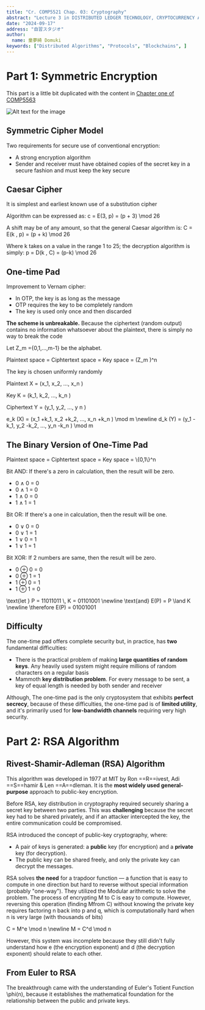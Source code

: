 ```yaml
---
title: "Cr. COMP5521 Chap. 03: Cryptography"
abstract: "Lecture 3 in DISTRIBUTED LEDGER TECHNOLOGY, CRYPTOCURRENCY AND E-PAYMENT"
date: "2024-09-17"
address: "自習スタジオ"
author:
  name: 童夢綺 Domuki
keywords: ["Distributed Algorithms", "Protocols", "Blockchains", ]
---
```


# Part 1: Symmetric Encryption

This part is a little bit duplicated with the content in [Chapter one of COMP5563](https://domuki.top/study/blockchain_technology/Cr_COMP5563_Chap_01_Intro_OTP)

![Alt text for the image](/images/_posts/Blockchain_Technology/COMP5521-L1-006.png)

## Symmetric Cipher Model

Two requirements for secure use of conventional encryption:
- A strong encryption algorithm
- Sender and receiver must have obtained copies of the secret key in a secure fashion and must keep the key secure

## Caesar Cipher

It is simplest and earliest known use of a substitution cipher

Algorithm can be expressed as: <Latex>c = E(3, p) = (p + 3) \mod 26</Latex>

A shift may be of any amount, so that the general Caesar algorithm is: <Latex>C = E(k , p) = (p + k) \mod 26</Latex>

Where k takes on a value in the range 1 to 25; the decryption algorithm is simply: <Latex>p = D(k , C) = (p-k) \mod 26</Latex>

## One-time Pad

Improvement to Vernam cipher:
- In OTP, the key is as long as the message
- OTP requires the key to be completely random
- The key is used only once and then discarded

**The scheme is unbreakable.** Because the ciphertext (random output) contains no information whatsoever about the plaintext, there is simply no way to break the code

<drawer issue="Encryption is similar to shift cipher" title="Example">
Let <Latex>Z_m ={0,1,…,m-1}</Latex> be the alphabet.

Plaintext space = Ciphtertext space = Key space = <Latex>(Z_m )^n</Latex>

The key is chosen uniformly randomly

Plaintext <Latex>X = (x_1, x_2, …, x_n )</Latex>

Key <Latex>K = (k_1, k_2, …, k_n )</Latex>

Ciphertext <Latex>Y = (y_1, y_2, …, y n )</Latex>

<LatexBlock>
e_k (X) = (x_1 +k_1, x_2 +k_2, …, x_n +k_n ) \mod m \newline
d_k (Y) = (y_1 -k_1, y_2 -k_2, …, y_n -k_n ) \mod m
</LatexBlock>
</drawer>

## The Binary Version of One-Time Pad

Plaintext space = Ciphtertext space = Key space = <Latex>\\{0,1\\}^n</Latex>

<drawer issue="How those 0 and 1 bits calculate?" title="Bit Operators">
Bit AND: If there's a zero in calculation, then the result will be zero.

- 0 ∧ 0 = 0 
- 0 ∧ 1 = 0 
- 1 ∧ 0 = 0 
- 1 ∧ 1 = 1

Bit OR: If there's a one in calculation, then the result will be one.

- 0 ∨ 0 = 0 
- 0 ∨ 1 = 1 
- 1 ∨ 0 = 1 
- 1 ∨ 1 = 1

Bit XOR:  If 2 numbers are same, then the result will be zero.

- 0 ⊕ 0 = 0 
- 0 ⊕ 1 = 1 
- 1 ⊕ 0 = 1 
- 1 ⊕ 1 = 0
</drawer>

<drawer issue="How to encrpt plaintext with key in Binary?" title="Example">
<LatexBlock>
\text{let } P = 11011011 \, K = 01101001 \newline
\text{and} E(P) = P \land K \newline
\therefore E(P) = 01001001
</LatexBlock>
</drawer>

## Difficulty

The one-time pad offers complete security but, in practice, has **two** fundamental difficulties:

- There is the practical problem of making **large quantities of random keys**. Any heavily used system might require millions of random characters on a regular
basis
- Mammoth **key distribution problem**. For every message to be sent, a key of equal length is needed by both sender and
receiver

Although, The one-time pad is the only cryptosystem that exhibits **perfect secrecy**, because of these difficulties, the one-time pad is of **limited utility**, and it's primarily used for **low-bandwidth channels** requiring very high security. 

# Part 2: RSA Algorithm

## Rivest-Shamir-Adleman (RSA) Algorithm

This algorithm was developed in 1977 at MIT by Ron ==R==ivest, Adi ==S==hamir & Len ==A==dleman. It is the **most widely used general-purpose** approach to public-key encryption.

Before RSA, key distribution in cryptography required securely sharing a secret key between two parties. This was **challenging** because the secret key had to be shared privately, and if an attacker intercepted the key, the entire communication could be compromised.

RSA introduced the concept of public-key cryptography, where:

- A pair of keys is generated: a **public** key (for encryption) and a **private** key (for decryption).
- The public key can be shared freely, and only the private key can decrypt the messages.

RSA solves **the need** for a trapdoor function — a function that is easy to compute in one direction but hard to reverse without special information (probably "one-way"). They utilized the Modular arithmetic to solve the problem. The process of encrypting <Latex>M</Latex> to <Latex>C</Latex> is easy to compute. However, reversing this operation (finding <Latex>M</Latex>from <Latex>C</Latex>) without knowing the private key requires factoring <Latex>n</Latex> back into <Latex>p</Latex> and <Latex>q</Latex>, which is computationally hard when <Latex>n</Latex> is very large (with thousands of bits)

<LatexBlock>
C = M^e \mod n \newline
M = C^d \mod n
</LatexBlock>

However, this system was incomplete because they still didn't fully understand how <Latex>e</Latex> (the encryption exponent) and <Latex>d</Latex> (the decryption exponent) should relate to each other.

## From Euler to RSA

The breakthrough came with the understanding of Euler's Totient Function <Latex>\phi(n)</Latex>, because it establishes the mathematical foundation for the relationship between the public and private keys.

